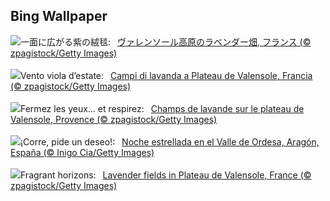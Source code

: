 ## Bing Wallpaper
![](https://www.bing.com/th?id=OHR.FranceLavender_JA-JP2202328070_UHD.jpg&w=1000)一面に広がる紫の絨毯:&nbsp;&ensp;[ヴァレンソール高原のラベンダー畑, フランス (© zpagistock/Getty Images)](https://www.bing.com/th?id=OHR.FranceLavender_JA-JP2202328070_UHD.jpg)
<br><br/>
![](https://www.bing.com/th?id=OHR.FranceLavender_IT-IT7177980672_UHD.jpg&w=1000)Vento viola d’estate:&nbsp;&ensp;[Campi di lavanda a Plateau de Valensole, Francia (© zpagistock/Getty Images)](https://www.bing.com/th?id=OHR.FranceLavender_IT-IT7177980672_UHD.jpg)
<br><br/>
![](https://www.bing.com/th?id=OHR.FranceLavender_FR-FR3750510454_UHD.jpg&w=1000)Fermez les yeux… et respirez:&nbsp;&ensp;[Champs de lavande sur le plateau de Valensole, Provence (© zpagistock/Getty Images)](https://www.bing.com/th?id=OHR.FranceLavender_FR-FR3750510454_UHD.jpg)
<br><br/>
![](https://www.bing.com/th?id=OHR.PerseidasAragon_ES-ES4625376331_UHD.jpg&w=1000)¡Corre, pide un deseo!:&nbsp;&ensp;[Noche estrellada en el Valle de Ordesa, Aragón, España (© Inigo Cia/Getty Images)](https://www.bing.com/th?id=OHR.PerseidasAragon_ES-ES4625376331_UHD.jpg)
<br><br/>
![](https://www.bing.com/th?id=OHR.FranceLavender_EN-GB9687234826_UHD.jpg&w=1000)Fragrant horizons:&nbsp;&ensp;[Lavender fields in Plateau de Valensole, France (© zpagistock/Getty Images)](https://www.bing.com/th?id=OHR.FranceLavender_EN-GB9687234826_UHD.jpg)
<br><br/>
